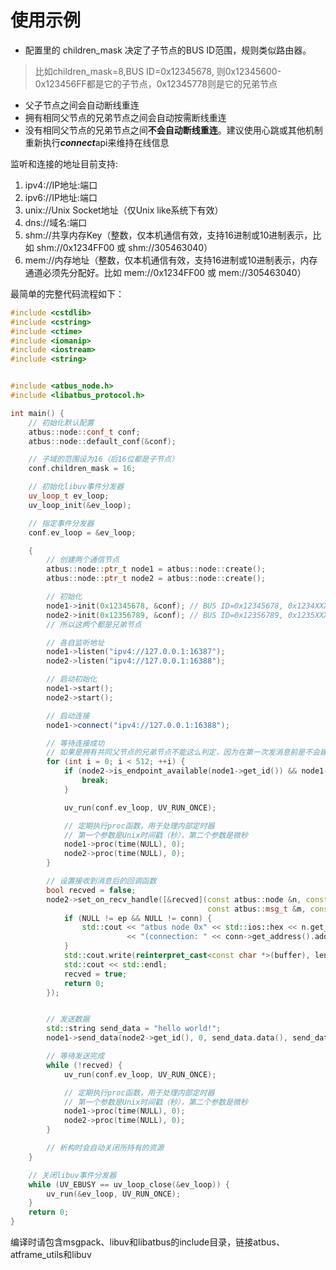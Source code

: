 使用示例
======

+ 配置里的 children_mask 决定了子节点的BUS ID范围，规则类似路由器。
> 比如children_mask=8,BUS ID=0x12345678, 则0x12345600-0x123456FF都是它的子节点，0x12345778则是它的兄弟节点

+ 父子节点之间会自动断线重连
+ 拥有相同父节点的兄弟节点之间会自动按需断线重连
+ 没有相同父节点的兄弟节点之间**不会自动断线重连**。建议使用心跳或其他机制重新执行***connect***api来维持在线信息


监听和连接的地址目前支持:

1. ipv4://IP地址:端口
2. ipv6://IP地址:端口
3. unix://Unix Socket地址（仅Unix like系统下有效）
4. dns://域名:端口
5. shm://共享内存Key（整数，仅本机通信有效，支持16进制或10进制表示，比如 shm://0x1234FF00 或 shm://305463040）
6. mem://内存地址（整数，仅本机通信有效，支持16进制或10进制表示，内存通道必须先分配好。比如 mem://0x1234FF00 或 mem://305463040）

最简单的完整代码流程如下：
```cpp
#include <cstdlib>
#include <cstring>
#include <ctime>
#include <iomanip>
#include <iostream>
#include <string>


#include <atbus_node.h>
#include <libatbus_protocol.h>

int main() {
    // 初始化默认配置
    atbus::node::conf_t conf;
    atbus::node::default_conf(&conf);

    // 子域的范围设为16（后16位都是子节点）
    conf.children_mask = 16;

    // 初始化libuv事件分发器
    uv_loop_t ev_loop;
    uv_loop_init(&ev_loop);

    // 指定事件分发器
    conf.ev_loop = &ev_loop;

    {
        // 创建两个通信节点
        atbus::node::ptr_t node1 = atbus::node::create();
        atbus::node::ptr_t node2 = atbus::node::create();

        // 初始化
        node1->init(0x12345678, &conf); // BUS ID=0x12345678, 0x1234XXXX 都是子节点
        node2->init(0x12356789, &conf); // BUS ID=0x12356789, 0x1235XXXX 都是子节点
        // 所以这两个都是兄弟节点

        // 各自监听地址
        node1->listen("ipv4://127.0.0.1:16387");
        node2->listen("ipv4://127.0.0.1:16388");

        // 启动初始化
        node1->start();
        node2->start();

        // 启动连接
        node1->connect("ipv4://127.0.0.1:16388");

        // 等待连接成功
        // 如果是拥有共同父节点的兄弟节点不能这么判定，因为在第一次发消息前是不会建立连接的
        for (int i = 0; i < 512; ++i) {
            if (node2->is_endpoint_available(node1->get_id()) && node1->is_endpoint_available(node2->get_id())) {
                break;
            }

            uv_run(conf.ev_loop, UV_RUN_ONCE);

            // 定期执行proc函数，用于处理内部定时器
            // 第一个参数是Unix时间戳（秒），第二个参数是微秒
            node1->proc(time(NULL), 0);
            node2->proc(time(NULL), 0);
        }

        // 设置接收到消息后的回调函数
        bool recved = false;
        node2->set_on_recv_handle([&recved](const atbus::node &n, const atbus::endpoint *ep, const atbus::connection *conn,
                                            const atbus::msg_t &m, const void *buffer, size_t len) {
            if (NULL != ep && NULL != conn) {
                std::cout << "atbus node 0x" << std::ios::hex << n.get_id() << " receive data from 0x" << std::ios::hex << ep->get_id()
                          << "(connection: " << conn->get_address().address << "): ";
            }
            std::cout.write(reinterpret_cast<const char *>(buffer), len);
            std::cout << std::endl;
            recved = true;
            return 0;
        });


        // 发送数据
        std::string send_data = "hello world!";
        node1->send_data(node2->get_id(), 0, send_data.data(), send_data.size());

        // 等待发送完成
        while (!recved) {
            uv_run(conf.ev_loop, UV_RUN_ONCE);

            // 定期执行proc函数，用于处理内部定时器
            // 第一个参数是Unix时间戳（秒），第二个参数是微秒
            node1->proc(time(NULL), 0);
            node2->proc(time(NULL), 0);
        }

        // 析构时会自动关闭所持有的资源
    }

    // 关闭libuv事件分发器
    while (UV_EBUSY == uv_loop_close(&ev_loop)) {
        uv_run(&ev_loop, UV_RUN_ONCE);
    }
    return 0;
}
```

编译时请包含msgpack、libuv和libatbus的include目录，链接atbus、atframe_utils和libuv
